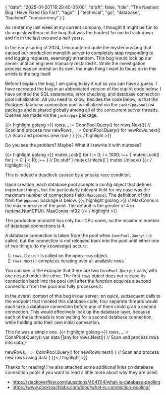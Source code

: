 {
   "date": "2025-01-20T16:29:40-05:00",
   "draft": false,
   "title": "The Nastiest Bug I Have Fixed (So Far)",
   "tags" : [
      "technical",
      "go",
      "database",
      "backend",
      "concurrency"
   ]
}

As I enter my last week at my current company, I thought it might be fun to do a quick writeup on the bug that was the hardest for me to track down and fix in the last two and a half years. 

In the early spring of 2024, I encountered quite the mysterious bug that caused our production monolith server to completely stop responding to and logging requests, seemingly at random. This bug would lock up our server until an engineer manually restarted it. While the investigation process was an ordeal on its own, the main thing I want to focus on in this article is the bug itself.

Before I explain the bug, I am going to lay it out so you can have a guess. I have recreated the bug in an abbreviated version of the cuplrit code below. I have omitted the SQL statements, error checking, and database connection pool initialization. All you need to know, besides the code below, is that the Postgres database connection pool is initialized via the `jackc/pgxpool/v4` package and is shared globally among all of the concurrent server threads. Queries are made via the `jackc/pgx` package.

{{< highlight golang >}}
rows, _ := ConnPool.Query()
for rows.Next(){
   // Scan and process row
   newRows, _ := ConnPool.Query()
   for newRows.next() {
      // Scan and process new row
   }
}
{{< / highlight >}}

Do you see the problem? Maybe? What if I rewrite it with mutexes?

{{< highlight golang >}}
mutex.Lock()
for i := 0; i < 1000; i++ {
   mutex.Lock()
   for j := 0; j < 10; j++ {
      // Do stuff
   }
   mutex.Unlock()
}
mutex.Unlock()
{{< / highlight >}}

This is indeed a deadlock caused by a sneaky race condition.

Upon creation, each database pool accepts a config object that defines important things, but the particularly relevant field for my case was the maximum number of connections field (`MaxConns`). The definition of this from the `pgxpool` package is below.
{{< highlight golang >}}
	// MaxConns is the maximum size of the pool. The default is the greater of 4 or runtime.NumCPU().
	MaxConns int32
{{< / highlight >}}

The production monolith has only four CPU cores, so the maximum number of database connections is 4.

A database connection is taken from the pool when `ConnPool.Query()` is called, but the connection is not released back into the pool until either one of two things (to my knowledge) occurs:
1. `rows.Close()` is called on the open `rows` object.
2. `rows.Next()` completes iterating over all available rows.

You can see in the example that there are two `ConnPool.Query()` calls, with one nested under the other. The first `rows` object does not release its connection back into the pool until after the function acquires a second connection from the pool and fully processes it.

In the overall context of this bug in our server; on quick, subsequent calls to the endpoint that invoked this database code, four separate threads would each take a database connection before any of them could grab a second connection. This would effectively lock up the database layer, because each of these threads is now waiting for a second database connection, while holding onto their own initial connection.

This fix was a simple one.
{{< highlight golang >}}
rows, _ := ConnPool.Query()
var data []any
for rows.Next(){
   // Scan and process rows into data
}

newRows, _ := ConnPool.Query()
for newRows.next() {
   // Scan and process new rows using data
}
{{< / highlight >}}

Thanks for reading! I've also attached some additional links on database connection pools if you want to read a little more about why they are used.
- https://stackoverflow.com/questions/4041114/what-is-database-pooling
- https://www.cockroachlabs.com/blog/what-is-connection-pooling/